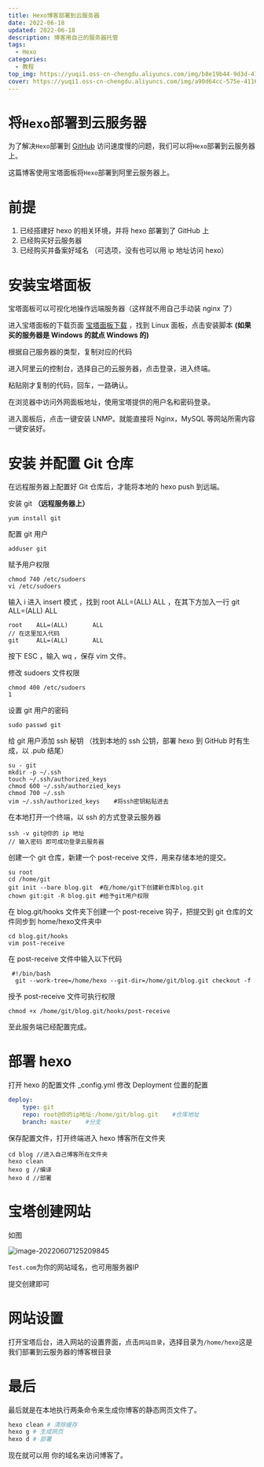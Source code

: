 ```yaml
---
title: Hexo博客部署到云服务器
date: 2022-06-18
updated: 2022-06-18
description: 博客用自己的服务器托管
tags: 
  - Hexo
categories: 
  - 教程
top_img: https://yuqi1.oss-cn-chengdu.aliyuncs.com/img/b8e19b44-9d3d-41bb-98cb-dd328ce16d89.jpg
cover: https://yuqi1.oss-cn-chengdu.aliyuncs.com/img/a90d64cc-575e-4116-ad92-2c26433c94d5.jpg
---
```


# 将`Hexo`部署到云服务器

为了解决`Hexo`部署到 [GitHub](https://github.com) 访问速度慢的问题，我们可以将`Hexo`部署到云服务器上。

这篇博客使用宝塔面板将`Hexo`部署到阿里云服务器上。

# 前提

1. 已经搭建好 hexo 的相关环境，并将 hexo 部署到了 GitHub 上
2. 已经购买好云服务器
3. 已经购买并备案好域名 （可选项，没有也可以用 ip 地址访问 hexo）

# 安装宝塔面板

宝塔面板可以可视化地操作远端服务器（这样就不用自己手动装 nginx 了）

进入宝塔面板的下载页面 [宝塔面板下载](https://www.bt.cn/new/download.html) ，找到 Linux 面板，点击安装脚本 **(如果买的服务器是 Windows 的就点 Windows 的)**

根据自己服务器的类型，复制对应的代码

进入阿里云的控制台，选择自己的云服务器，点击登录，进入终端。

粘贴刚才复制的代码，回车，一路确认。

在浏览器中访问外网面板地址，使用宝塔提供的用户名和密码登录。

进入面板后，点击一键安装 LNMP。就能直接将 Nginx，MySQL 等网站所需内容一键安装好。

# 安装 并配置 Git 仓库

在远程服务器上配置好 Git 仓库后，才能将本地的 hexo push 到远端。

安装 git **（远程服务器上）**

```shell
yum install git
```

配置 git 用户

```shell
adduser git
```

赋予用户权限

```shell
chmod 740 /etc/sudoers
vi /etc/sudoers
```

输入 i 进入 insert 模式 ，找到 root ALL=(ALL) ALL ，在其下方加入一行 git ALL=(ALL) ALL

```shell
root    ALL=(ALL)       ALL
// 在这里加入代码
git     ALL=(ALL)       ALL
```

按下 ESC ，输入 wq ，保存 vim 文件。

修改 sudoers 文件权限

```shell
chmod 400 /etc/sudoers 
1
```

设置 git 用户的密码

```shell
sudo passwd git
```

给 git 用户添加 ssh 秘钥 （找到本地的 ssh 公钥，部署 hexo 到 GitHub 时有生成，以 .pub 结尾）

```shell
su - git
mkdir -p ~/.ssh
touch ~/.ssh/authorized_keys
chmod 600 ~/.ssh/authorzied_keys
chmod 700 ~/.ssh
vim ~/.ssh/authorized_keys    #将ssh密钥粘贴进去
```

在本地打开一个终端，以 ssh 的方式登录云服务器

```shell
ssh -v git@你的 ip 地址
// 输入密码 即可成功登录云服务器
```

创建一个 git 仓库，新建一个 post-receive 文件，用来存储本地的提交。

```shell
su root
cd /home/git
git init --bare blog.git  #在/home/git下创建新仓库blog.git
chown git:git -R blog.git #给予git用户权限
```

在 blog.git/hooks 文件夹下创建一个 post-receive 钩子，把提交到 git 仓库的文件同步到 home/hexo文件夹中

```shell
cd blog.git/hooks
vim post-receive
```

在 post-receive 文件中输入以下代码

```shell
 #!/bin/bash 
  git --work-tree=/home/hexo --git-dir=/home/git/blog.git checkout -f
```

授予 post-receive 文件可执行权限

```shell
chmod +x /home/git/blog.git/hooks/post-receive
```

至此服务端已经配置完成。

# 部署 hexo

打开 hexo 的配置文件 _config.yml 修改 Deployment 位置的配置

```yaml
deploy:
    type: git
    repo: root@你的ip地址:/home/git/blog.git    #仓库地址
    branch: master    #分支
```

保存配置文件，打开终端进入 hexo 博客所在文件夹

```shell
cd blog //进入自己博客所在文件夹
hexo clean
hexo g //编译
hexo d //部署
```

# 宝塔创建网站

如图

![image-20220607125209845](https://yuqi1.oss-cn-chengdu.aliyuncs.com/img/image-20220607125209845.png)

`Test.com`为你的网站域名，也可用服务器IP

提交创建即可

# 网站设置

打开宝塔后台，进入网站的设置界面，点击`网站目录`，选择目录为`/home/hexo`这是我们部署到云服务器的博客根目录

# 最后

最后就是在本地执行两条命令来生成你博客的静态网页文件了。

```bash
hexo clean # 清除缓存
hexo g # 生成网页
hexo d # 部署
```

现在就可以用 你的域名来访问博客了。
